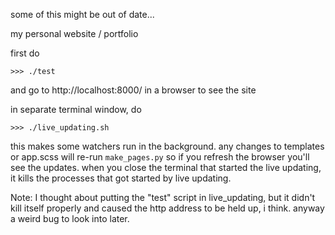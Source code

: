 some of this might be out of date... 

my personal website / portfolio

first do

    >>> ./test

and go to http://localhost:8000/ in a browser to see the site


in separate terminal window, do

    >>> ./live_updating.sh


this makes some watchers run in the background. any changes to templates or app.scss will re-run `make_pages.py` so if you refresh the browser you'll see the updates. when you close the terminal that started the live updating, it kills the processes that got started by live updating.

Note: I thought about putting the "test" script in live_updating, but it didn't kill itself properly and caused the http address to be held up, i think. anyway a weird bug to look into later.
 

